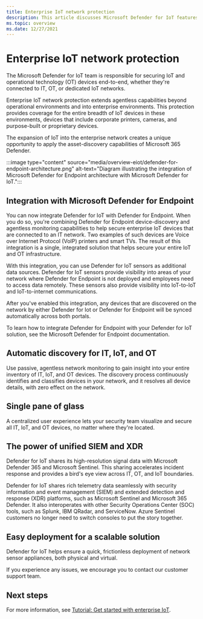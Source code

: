 ```yaml
---
title: Enterprise IoT network protection
description: This article discusses Microsoft Defender for IoT features and services and how it helps provide comprehensive IoT security for enterprise IoT networks.
ms.topic: overview
ms.date: 12/27/2021
---
```


# Enterprise IoT network protection

The Microsoft Defender for IoT team is responsible for securing IoT and operational technology (OT) devices end-to-end, whether they're connected to IT, OT, or dedicated IoT networks.  

Enterprise IoT network protection extends agentless capabilities beyond operational environments and into enterprise environments. This protection provides coverage for the entire breadth of IoT devices in these environments, devices that include corporate printers, cameras, and purpose-built or proprietary devices.

The expansion of IoT into the enterprise network creates a unique opportunity to apply the asset-discovery capabilities of Microsoft 365 Defender.

:::image type="content" source="media/overview-eiot/defender-for-endpoint-architecture.png" alt-text="Diagram illustrating the integration of Microsoft Defender for Endpoint architecture with Microsoft Defender for IoT.":::

## Integration with Microsoft Defender for Endpoint

You can now integrate Defender for IoT with Defender for Endpoint. When you do so, you're combining Defender for Endpoint device-discovery and agentless monitoring capabilities to help secure enterprise IoT devices that are connected to an IT network. Two examples of such devices are Voice over Internet Protocol (VoIP) printers and smart TVs. The result of this integration is a single, integrated solution that helps secure your entire IoT and OT infrastructure.

With this integration, you can use Defender for IoT sensors as additional data sources. Defender for IoT sensors provide visibility into areas of your network where Defender for Endpoint is not deployed and employees need to access data remotely. These sensors also provide visibility into IoT-to-IoT and IoT-to-internet communications.

After you've enabled this integration, any devices that are discovered on the network by either Defender for Iot or Defender for Endpoint will be synced automatically across both portals.

To learn how to integrate Defender for Endpoint with your Defender for IoT solution, see the Microsoft Defender for Endpoint documentation.

## Automatic discovery for IT, IoT, and OT

Use passive, agentless network monitoring to gain insight into your entire inventory of IT, IoT, and OT devices. The discovery process continuously identifies and classifies devices in your network, and it resolves all device details, with zero effect on the network.  

## Single pane of glass

A centralized user experience lets your security team visualize and secure all IT, IoT, and OT devices, no matter where they're located.

## The power of unified SIEM and XDR  

Defender for IoT shares its high-resolution signal data with Microsoft Defender 365 and Microsoft Sentinel. This sharing accelerates incident response and provides a bird's eye view across IT, OT, and IoT boundaries. 

Defender for IoT shares rich telemetry data seamlessly with security information and event management (SIEM) and extended detection and response (XDR) platforms, such as Microsoft Sentinel and Microsoft 365 Defender. It also interoperates with other Security Operations Center (SOC) tools, such as Splunk, IBM QRadar, and ServiceNow. Azure Sentinel customers no longer need to switch consoles to put the story together.  

## Easy deployment for a scalable solution

Defender for IoT helps ensure a quick, frictionless deployment of network sensor appliances, both physical and virtual. 

If you experience any issues, we encourage you to contact our customer support team.

## Next steps

For more information, see [Tutorial: Get started with enterprise IoT](tutorial-getting-started-eiot-sensor.md).
